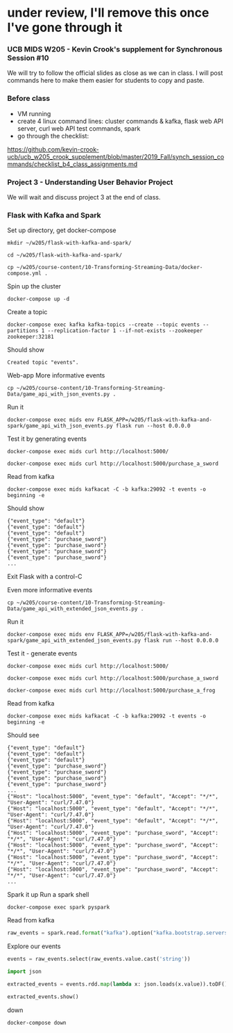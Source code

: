 # under review, I'll remove this once I've gone through it

### UCB MIDS W205 - Kevin Crook's supplement for Synchronous Session #10

We will try to follow the official slides as close as we can in class.  I will post commands here to make them easier for students to copy and paste.

### Before class

* VM running
* create 4 linux command lines: cluster commands & kafka, flask web API server, curl web API test commands, spark
* go through the checklist:

https://github.com/kevin-crook-ucb/ucb_w205_crook_supplement/blob/master/2019_Fall/synch_session_commands/checklist_b4_class_assignments.md


### Project 3 - Understanding User Behavior Project

We will wait and discuss project 3 at the end of class.

### Flask with Kafka and Spark

Set up directory, get docker-compose
```
mkdir ~/w205/flask-with-kafka-and-spark/

cd ~/w205/flask-with-kafka-and-spark/

cp ~/w205/course-content/10-Transforming-Streaming-Data/docker-compose.yml .
```

Spin up the cluster
```
docker-compose up -d
```

Create a topic
```
docker-compose exec kafka kafka-topics --create --topic events --partitions 1 --replication-factor 1 --if-not-exists --zookeeper zookeeper:32181
```

Should show
```
Created topic "events".
```

Web-app
More informative events
```
cp ~/w205/course-content/10-Transforming-Streaming-Data/game_api_with_json_events.py .
```

Run it
```
docker-compose exec mids env FLASK_APP=/w205/flask-with-kafka-and-spark/game_api_with_json_events.py flask run --host 0.0.0.0
```

Test it by generating events
```
docker-compose exec mids curl http://localhost:5000/

docker-compose exec mids curl http://localhost:5000/purchase_a_sword
```

Read from kafka
```
docker-compose exec mids kafkacat -C -b kafka:29092 -t events -o beginning -e
```

Should show
```
{"event_type": "default"}
{"event_type": "default"}
{"event_type": "default"}
{"event_type": "purchase_sword"}
{"event_type": "purchase_sword"}
{"event_type": "purchase_sword"}
{"event_type": "purchase_sword"}
...
```

Exit Flask with a control-C

Even more informative events
```
cp ~/w205/course-content/10-Transforming-Streaming-Data/game_api_with_extended_json_events.py .
```

Run it
```
docker-compose exec mids env FLASK_APP=/w205/flask-with-kafka-and-spark/game_api_with_extended_json_events.py flask run --host 0.0.0.0
```

Test it - generate events
```
docker-compose exec mids curl http://localhost:5000/

docker-compose exec mids curl http://localhost:5000/purchase_a_sword

docker-compose exec mids curl http://localhost:5000/purchase_a_frog
```

Read from kafka
```
docker-compose exec mids kafkacat -C -b kafka:29092 -t events -o beginning -e
```

Should see
```
{"event_type": "default"}
{"event_type": "default"}
{"event_type": "default"}
{"event_type": "purchase_sword"}
{"event_type": "purchase_sword"}
{"event_type": "purchase_sword"}
{"event_type": "purchase_sword"}
...
{"Host": "localhost:5000", "event_type": "default", "Accept": "*/*", "User-Agent": "curl/7.47.0"}
{"Host": "localhost:5000", "event_type": "default", "Accept": "*/*", "User-Agent": "curl/7.47.0"}
{"Host": "localhost:5000", "event_type": "default", "Accept": "*/*", "User-Agent": "curl/7.47.0"}
{"Host": "localhost:5000", "event_type": "purchase_sword", "Accept": "*/*", "User-Agent": "curl/7.47.0"}
{"Host": "localhost:5000", "event_type": "purchase_sword", "Accept": "*/*", "User-Agent": "curl/7.47.0"}
{"Host": "localhost:5000", "event_type": "purchase_sword", "Accept": "*/*", "User-Agent": "curl/7.47.0"}
{"Host": "localhost:5000", "event_type": "purchase_sword", "Accept": "*/*", "User-Agent": "curl/7.47.0"}
...
```

Spark it up
Run a spark shell
```
docker-compose exec spark pyspark
```

Read from kafka
```python
raw_events = spark.read.format("kafka").option("kafka.bootstrap.servers", "kafka:29092").option("subscribe","events").option("startingOffsets", "earliest").option("endingOffsets", "latest").load() 
```

Explore our events
```python
events = raw_events.select(raw_events.value.cast('string'))

import json

extracted_events = events.rdd.map(lambda x: json.loads(x.value)).toDF()

extracted_events.show()
``` 

down
```
docker-compose down
```
